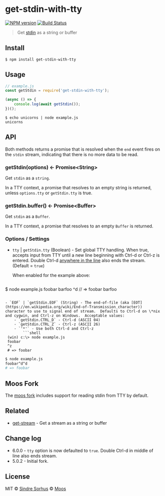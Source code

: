 # get-stdin-with-tty

[![NPM version](https://img.shields.io/npm/v/get-stdin-with-tty.svg)](https://www.npmjs.com/package/get-stdin-with-tty)
[![Build Status](https://travis-ci.org/moos/get-stdin-with-tty.svg?branch=master)](https://travis-ci.org/github/moos/get-stdin-with-tty)

> Get [stdin](https://nodejs.org/api/process.html#process_process_stdin) as a string or buffer

## Install

```
$ npm install get-stdin-with-tty
```

## Usage

```js
// example.js
const getStdin = require('get-stdin-with-tty');

(async () => {
	console.log(await getStdin());
})();
```

```
$ echo unicorns | node example.js
unicorns
```

## API

Both methods returns a promise that is resolved when the `end` event fires on the `stdin` stream, indicating that there is no more data to be read.

### getStdin(options) ← Promise&lt;String&gt;

Get `stdin` as a `string`.

In a TTY context, a promise that resolves to an empty string is returned, unless `options.tty` or `getStdin.tty` is true.

### getStdin.buffer()  ← Promise&lt;Buffer&gt;

Get `stdin` as a `Buffer`.

In a TTY context, a promise that resolves to an empty `Buffer` is returned.

### Options / Settings

- `tty` | `getStdin.tty` (Boolean) -
   Set global TTY handling.  When true, accepts input from TTY until a new line beginning with Ctrl-d or Ctrl-z is entered.  Double Ctrl-d [anywhere in the line](https://stackoverflow.com/a/21261742/302177) also ends the stream. (Default = `true`)

   When enabled for the example above:
   ```
$ node example.js
foobar
barfoo
^d
// =>
foobar
barfoo
```

- `EOF` | `getStdin.EOF` (String) - The end-of-file (aka [EOT](https://en.wikipedia.org/wiki/End-of-Transmission_character)) character to use to signal end of stream.  Defaults to Ctrl-d on \*nix and cygwin, and Ctrl-z on Windows.  Acceptable values:
    - `getStdin.CTRL_D` - Ctrl-d (ASCII 04)
    - `getStdin.CTRL_Z` - Ctrl-z (ASCII 26)
    - `'*'` - Use both Ctrl-d and Ctrl-z
		```shell
 (win) c:\> node example.js
 foobar
 ^z
 # => foobar
 ```
 ```bash
 $ node example.js
 foobar^d^d
 # => foobar
 ```

## Moos Fork

The [moos fork](https://github.com/moos/get-stdin) includes support for reading stdin from TTY by default.

## Related

- [get-stream](https://github.com/sindresorhus/get-stream) - Get a stream as a string or buffer

## Change log

- 6.0.0 - `tty` option is now defaulted to `true`. Double Ctrl-d in middle of line also ends stream.
- 5.0.2 - Initial fork.

## License

MIT © [Sindre Sorhus](http://sindresorhus.com)
© [Moos](http://github.com/moos)
